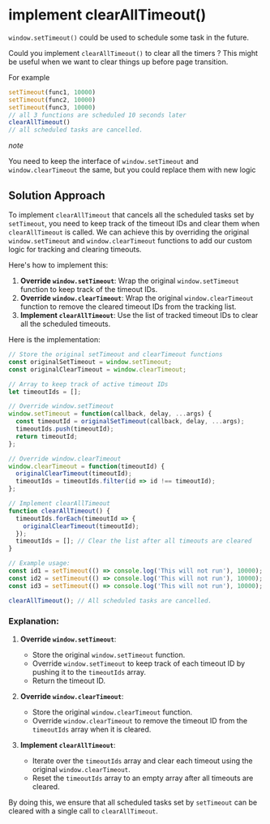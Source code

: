 # implement clearAllTimeout()

`window.setTimeout()` could be used to schedule some task in the future.

Could you implement `clearAllTimeout()` to clear all the timers ? This might be useful when we want to clear things up before page transition.

For example

```js
setTimeout(func1, 10000)
setTimeout(func2, 10000)
setTimeout(func3, 10000)
// all 3 functions are scheduled 10 seconds later
clearAllTimeout()
// all scheduled tasks are cancelled.
```

*note*

You need to keep the interface of `window.setTimeout` and `window.clearTimeout` the same, but you could replace them with new logic

## Solution Approach

To implement `clearAllTimeout` that cancels all the scheduled tasks set by `setTimeout`, you need to keep track of the timeout IDs and clear them when `clearAllTimeout` is called. We can achieve this by overriding the original `window.setTimeout` and `window.clearTimeout` functions to add our custom logic for tracking and clearing timeouts.

Here's how to implement this:

1. **Override `window.setTimeout`**: Wrap the original `window.setTimeout` function to keep track of the timeout IDs.
2. **Override `window.clearTimeout`**: Wrap the original `window.clearTimeout` function to remove the cleared timeout IDs from the tracking list.
3. **Implement `clearAllTimeout`**: Use the list of tracked timeout IDs to clear all the scheduled timeouts.

Here is the implementation:

```javascript
// Store the original setTimeout and clearTimeout functions
const originalSetTimeout = window.setTimeout;
const originalClearTimeout = window.clearTimeout;

// Array to keep track of active timeout IDs
let timeoutIds = [];

// Override window.setTimeout
window.setTimeout = function(callback, delay, ...args) {
  const timeoutId = originalSetTimeout(callback, delay, ...args);
  timeoutIds.push(timeoutId);
  return timeoutId;
};

// Override window.clearTimeout
window.clearTimeout = function(timeoutId) {
  originalClearTimeout(timeoutId);
  timeoutIds = timeoutIds.filter(id => id !== timeoutId);
};

// Implement clearAllTimeout
function clearAllTimeout() {
  timeoutIds.forEach(timeoutId => {
    originalClearTimeout(timeoutId);
  });
  timeoutIds = []; // Clear the list after all timeouts are cleared
}

// Example usage:
const id1 = setTimeout(() => console.log('This will not run'), 10000);
const id2 = setTimeout(() => console.log('This will not run'), 10000);
const id3 = setTimeout(() => console.log('This will not run'), 10000);

clearAllTimeout(); // All scheduled tasks are cancelled.
```

### Explanation:

1. **Override `window.setTimeout`**:
   - Store the original `window.setTimeout` function.
   - Override `window.setTimeout` to keep track of each timeout ID by pushing it to the `timeoutIds` array.
   - Return the timeout ID.

2. **Override `window.clearTimeout`**:
   - Store the original `window.clearTimeout` function.
   - Override `window.clearTimeout` to remove the timeout ID from the `timeoutIds` array when it is cleared.

3. **Implement `clearAllTimeout`**:
   - Iterate over the `timeoutIds` array and clear each timeout using the original `window.clearTimeout`.
   - Reset the `timeoutIds` array to an empty array after all timeouts are cleared.

By doing this, we ensure that all scheduled tasks set by `setTimeout` can be cleared with a single call to `clearAllTimeout`.